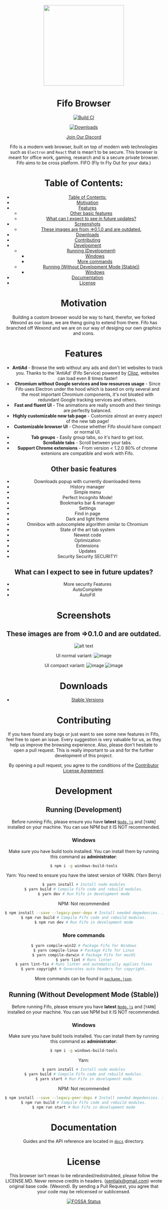<p align="center">
  <a href="https://fifo.snaildos.com"><img src="https://github.com/snaildos/Fifo-Browser/blob/main/static/icons/icon.png" width="256"></a>
</p>

<div align="center">
  <h1>Fifo Browser</h1>
  
[![Build CI](https://github.com/snaildos/Fifo-Browser/actions/workflows/build.yml/badge.svg)](https://github.com/snaildos/Fifo-Browser/actions/workflows/build.yml)
  
[![Downloads](https://img.shields.io/github/downloads/snaildos/Fifo-Browser/total.svg?style=flat-square)](https://fifo.snaildos.com)

[Join Our Discord](https://dsc.gg/snaildos)

Fifo is a modern web browser, built on top of modern web technologies such as `Electron` and `React` that is mean't to be secure. This browser is meant for office work, gaming, research and is a secure private browser. Fifo aims to be cross platform. 
FIFO (Fly In Fly Out for your data.)


# Table of Contents:
- [Table of Contents:](#table-of-contents)
- [Motivation](#motivation)
- [Features](#features)
  - [Other basic features](#other-basic-features)
  - [What can I expect to see in future updates?](#what-can-i-expect-to-see-in-future-updates)
- [Screenshots](#screenshots)
  - [These images are from =\>0.1.0 and are outdated.](#these-images-are-from-010-and-are-outdated)
- [Downloads](#downloads)
- [Contributing](#contributing)
- [Development](#development)
  - [Running (Development)](#running-development)
    - [Windows](#windows)
    - [More commands](#more-commands)
  - [Running (Without Development Mode (Stable))](#running-without-development-mode-stable)
    - [Windows](#windows-1)
- [Documentation](#documentation)
- [License](#license)

# Motivation

Building a custom browser would be way to hard, therefor, we forked Wexond as our base, we are theng going to extend from there.
Fifo has branched off Wexond and we are on our way of desiging our own graphics and icons.

# Features

- **AntiAd** - Browse the web without any ads and don't let websites to track you. Thanks to the 'AntiAd' (Fifo Service) powered by [Cliqz](https://github.com/cliqz-oss/adblocker), websites can load even 8 times faster!
- **Chromium without Google services and low resources usage** - Since Fifo uses Electron under the hood which is based on only several and the most important Chromium components, it's not bloated with redundant Google tracking services and others.
- **Fast and fluent UI** - The animations are really smooth and their timings are perfectly balanced.
- **Highly customizable new tab page** - Customize almost an every aspect of the new tab page!
- **Customizable browser UI** - Choose whether Fifo should have compact or normal UI.
- **Tab groups** - Easily group tabs, so it's hard to get lost.
- **Scrollable tabs** - Scroll between your tabs.
- **Support Chrome extensions** - From version < 1.2.0 80% of chrome extenions are compatible and work with Fifo.

## Other basic features

- Downloads popup with currently downloaded items
- History manager
- Simple menu
- Perfect Incognito Mode!
- Bookmarks bar & manager
- Settings
- Find in page
- Dark and light theme
- Omnibox with autocomplete algorithm similar to Chromium
- State of the art tab system
- Newest code
- Optimization
- Extensions
- Updates
- Security Security SECURITY!

## What can I expect to see in future updates?

- More security Features
- AutoComplete
- AutoFill

# Screenshots


## These images are from =>0.1.0 and are outdated.
![alt text](https://github.com/SnailDOS/Fifo-Browser/blob/main/image-preview/image.jpg?raw=true)

UI normal variant:
![image](https://user-images.githubusercontent.com/11065386/81024186-f40b0400-8e72-11ea-976e-cd1ca1b43ad8.png)

UI compact variant:
![image](https://user-images.githubusercontent.com/11065386/81024222-13099600-8e73-11ea-9fc9-3c63a034403d.png)
![image](https://user-images.githubusercontent.com/11065386/81024252-2ddc0a80-8e73-11ea-9f2f-6c9a4a175c60.png)

# Downloads
- [Stable Versions](https://github.com/snaildos/Fifo-Browser/releases)

# Contributing

If you have found any bugs or just want to see some new features in Fifo, feel free to open an issue. Every suggestion is very valuable for us, as they help us improve the browsing experience. Also, please don't hesitate to open a pull request. This is really important to us and for the further development of this project.

By opening a pull request, you agree to the conditions of the [Contributor License Agreement](cla.md).

# Development

## Running (Development)

Before running Fifo, please ensure you have **latest** [`Node.js`](https://nodejs.org/en/) and [`YARN`] installed on your machine. You can use NPM but it IS NOT recommended.

### Windows

Make sure you have build tools installed. You can install them by running this command as **administrator**:

```bash
$ npm i -g windows-build-tools
```

Yarn:
You need to ensure you have the latest version of YARN. (Yarn Berry)
```bash
$ yarn install # Install node modules
$ yarn build # Compile Fifo code and rebuild modules.
$ yarn dev # Run Fifo in development mode
```

NPM: Not recommended
```bash
$ npm install --save --legacy-peer-deps # Install needed depedencies. If you can, please, use yarn install.
$ npm run build # Compile Fifo code and rebuild modules.
$ npm run dev # Run Fifo in development mode
```

### More commands

```bash
$ yarn compile-win32 # Package Fifo for Windows
$ yarn compile-linux # Package Fifo for Linux
$ yarn compile-darwin # Package Fifo for macOS
$ yarn lint # Runs linter
$ yarn lint-fix # Runs linter and automatically applies fixes
$ yarn copyright # Generates auto headers for copyright.
```

More commands can be found in [`package.json`](package.json).

## Running (Without Development Mode (Stable))

Before running Fifo, please ensure you have **latest** [`Node.js`](https://nodejs.org/en/) and [`YARN`] installed on your machine. You can use NPM but it IS NOT recommended.

### Windows

Make sure you have build tools installed. You can install them by running this command as **administrator**:

```bash
$ npm i -g windows-build-tools
```

Yarn:
```bash
$ yarn install # Install node modules
$ yarn build # Compile Fifo code and rebuild modules.
$ yarn start # Run Fifo in development mode
```

NPM: Not recommended
```bash
$ npm install --save --legacy-peer-deps # Install needed depedencies. If you can, please, use yarn install.
$ npm run build # Compile Fifo code and rebuild modules.
$ npm run start # Run Fifo in development mode
```

# Documentation

Guides and the API reference are located in [`docs`](docs) directory.

# License
This browser isn't mean to be rebranded/redistrubted, please follow the LICENSE.MD. 
Never remove credits in headers.
(sentialx@gmail.com) wrote original base code. (Wexond).
By sending a Pull Request, you agree that your code may be relicensed or sublicensed.

[![FOSSA Status](https://app.fossa.com/api/projects/git%2Bgithub.com%2Fsnaildos%2FFifo-Browser.svg?type=large)](https://app.fossa.com/projects/git%2Bgithub.com%2Fsnaildos%2FFifo-Browser?ref=badge_large)
</div>
